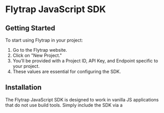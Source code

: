 # Flytrap JavaScript SDK

## Getting Started

To start using Flytrap in your project:

1. Go to the Flytrap website.
2. Click on "New Project."
3. You’ll be provided with a Project ID, API Key, and Endpoint specific to your project.
4. These values are essential for configuring the SDK.

## Installation

The Flytrap JavaScript SDK is designed to work in vanilla JS applications that do not use build tools. Simply include the SDK via a <script> tag in your HTML file.

```html
<script src="https://cdn.flytrap.com/sdk/flytrap.js"></script>
<script>
  // Initialize Flytrap with your project credentials
  flytrap.init({
    projectId: "YOUR_PROJECT_ID",
    apiEndpoint: "YOUR_ENDPOINT",
    apiKey: "YOUR_API_KEY",
    includeContext: true, // Optional: Enable source code context logging (default is true)
  });
</script>
```

Usage

1. Automatically Capturing Global Errors
   The Flytrap SDK automatically sets up global error and unhandled promise rejection handlers. These handlers ensure any uncaught exceptions or rejections are captured and logged.

2. Manually Capturing Exceptions
   For specific exceptions that you want to capture (e.g., inside a try/catch block), use the captureException method:

```javascript
try {
  // Your code here
  throw new Error("Something went wrong!");
} catch (error) {
  flytrap.captureException(error, {
    method: "GET", // Optional: HTTP method, if applicable
    url: "https://example.com/api", // Optional: URL, if applicable
  });
}
```

### Metadata

The second argument to captureException is an optional metadata object. This can include additional context about the request, such as:

- method: The HTTP method (e.g., "GET", "POST").
- url: The URL associated with the request or action that caused the error.

3. Source Code Context (Optional)
   When includeContext is set to true (default), Flytrap attempts to capture snippets of your source code around the error location (e.g., the file, line number, and surrounding lines).

This feature requires source files to be accessible at runtime.
If source files are unavailable, Flytrap will send the minified code location instead.

### Example App Setup

Here’s a complete example using Flytrap in a basic HTML app:

```html
<!doctype html>
<html lang="en">
  <head>
    <meta charset="UTF-8" />
    <meta name="viewport" content="width=device-width, initial-scale=1.0" />
    <title>Flytrap SDK Demo</title>
    <script src="https://cdn.flytrap.com/sdk/flytrap.js"></script>
    <script>
      // Initialize Flytrap
      flytrap.init({
        projectId: "YOUR_PROJECT_ID",
        apiEndpoint: "YOUR_ENDPOINT",
        apiKey: "YOUR_API_KEY",
      });

      // Example: Global error trigger
      document.addEventListener("DOMContentLoaded", () => {
        // Uncaught error
        document
          .getElementById("uncaughtError")
          .addEventListener("click", () => {
            throw new Error("This is an uncaught error!");
          });

        // Caught error
        document.getElementById("caughtError").addEventListener("click", () => {
          try {
            throw new Error("This is a caught error!");
          } catch (e) {
            flytrap.captureException(e, {
              method: "GET",
              url: "https://example.com/api",
              status: 500,
            });
          }
        });
      });
    </script>
  </head>
  <body>
    <h1>Flytrap SDK Demo</h1>
    <button id="uncaughtError">Trigger Uncaught Error</button>
    <button id="caughtError">Trigger Caught Error</button>
  </body>
</html>
```

## Backend Source Map Integration (Planned)

If source maps are unavailable in the browser, you can upload your source maps to the Flytrap backend. The backend will use these to resolve minified stack traces into meaningful error locations with full context.
